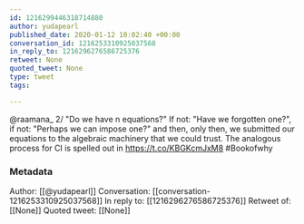 ```yaml
---
id: 1216299446318714880
author: yudapearl
published_date: 2020-01-12 10:02:40 +00:00
conversation_id: 1216253310925037568
in_reply_to: 1216296276586725376
retweet: None
quoted_tweet: None
type: tweet
tags:

---
```


@raamana_ 2/ "Do we have n equations?" If not: "Have we forgotten one?", if not: "Perhaps we can impose one?" and then, only then, we submitted our equations to the algebraic machinery that we could trust. The analogous process for CI is spelled out in  https://t.co/KBGKcmJxM8 #Bookofwhy

### Metadata

Author: [[@yudapearl]]
Conversation: [[conversation-1216253310925037568]]
In reply to: [[1216296276586725376]]
Retweet of: [[None]]
Quoted tweet: [[None]]
